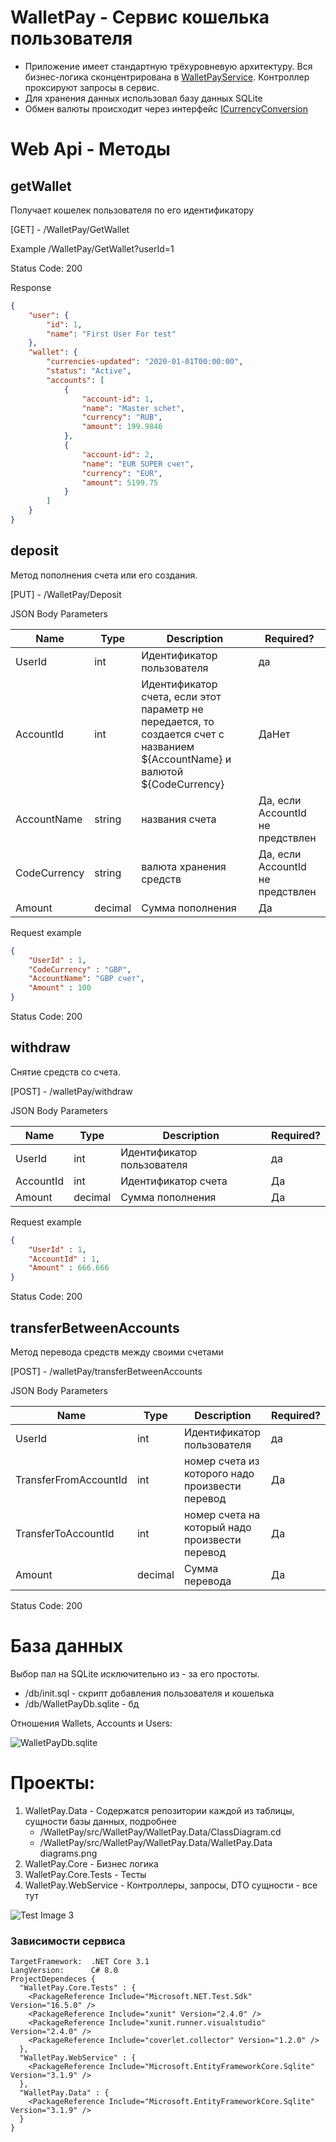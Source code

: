 # WalletPay - Сервис кошелька пользователя

- Приложение имеет стандартную трёхуровневую архитектуру. Вся бизнес-логика сконцентрирована в [WalletPayService](https://github.com/wargerun/WalletPay/blob/main/src/WalletPay/WalletPay.Core/WalletPayService.cs#L11). Контроллер проксируют запросы в сервис.
- Для хранения данных использовал базу данных SQLite
- Обмен валюты происходит через интерфейс [ICurrencyConversion](https://github.com/wargerun/WalletPay/blob/main/src/WalletPay/WalletPay.Core/CurrencyConversions/ICurrencyConversion.cs#L3)

# Web Api - Методы

## getWallet
Получает кошелек пользователя по его идентификатору

[GET] - /WalletPay/GetWallet  

Example /WalletPay/GetWallet?userId=1

Status Code: 200

Response

```json
{
    "user": {
        "id": 1,
        "name": "First User For test"
    },
    "wallet": {
        "currencies-updated": "2020-01-01T00:00:00",
        "status": "Active",
        "accounts": [
            {
                "account-id": 1,
                "name": "Master schet",
                "currency": "RUB",
                "amount": 199.9846
            },
            {
                "account-id": 2,
                "name": "EUR SUPER счет",
                "currency": "EUR",
                "amount": 5199.75
            }
        ]
    }
}
```

## deposit
Метод пополнения счета или его создания.

[PUT] - /WalletPay/Deposit

JSON Body Parameters

| Name | Type | Description | Required? |
| --- | --- | --- | --- |
| UserId | int | Идентификатор пользователя | да |
| AccountId | int | Идентификатор счета, если этот параметр не передается, то создается счет с названием ${AccountName} и валютой ${CodeCurrency} | ДаНет |
| AccountName | string | названия счета | Да, если AccountId не предствлен |
| CodeCurrency | string | валюта хранения средств | Да, если AccountId не предствлен |
| Amount | decimal | Сумма пополнения | Да |

Request example

```json
{
    "UserId" : 1,
    "CodeCurrency" : "GBP",
    "AccountName": "GBP счет",
    "Amount" : 100
}
```

Status Code: 200

## withdraw
Снятие средств со счета.

[POST] - /walletPay/withdraw

JSON Body Parameters

| Name | Type | Description | Required? |
| --- | --- | --- | --- |
| UserId | int | Идентификатор пользователя | да |
| AccountId | int | Идентификатор счета | Да |
| Amount | decimal | Сумма пополнения | Да |

Request example

```json
{
    "UserId" : 1,
    "AccountId" : 1,
    "Amount" : 666.666
}
```

Status Code: 200

## transferBetweenAccounts
Метод перевода средств между своими счетами

[POST] - /walletPay/transferBetweenAccounts

JSON Body Parameters

| Name | Type | Description | Required? |
| --- | --- | --- | --- |
| UserId | int | Идентификатор пользователя | да |
| TransferFromAccountId | int | номер счета из которого надо произвести перевод | Да |
| TransferToAccountId | int | номер счета на который надо произвести перевод | Да |
| Amount | decimal | Сумма перевода | Да |

Status Code: 200

# База данных 
Выбор пал на SQLite исключительно из - за его простоты.
- /db/init.sql - скрипт добавления пользователя и кошелька
- /db/WalletPayDb.sqlite - бд

Отношения Wallets, Accounts и Users:

![WalletPayDb.sqlite](https://github.com/wargerun/WalletPay/blob/main/db/ERDiagram.WalletPay.png)


# Проекты:
1. WalletPay.Data - Содержатся репозитории каждой из таблицы, сущности базы данных, подробнее
    * /WalletPay/src/WalletPay/WalletPay.Data/ClassDiagram.cd
    * /WalletPay/src/WalletPay/WalletPay.Data/WalletPay.Data diagrams.png
2. WalletPay.Core - Бизнес логика
3. WalletPay.Core.Tests - Тесты
4. WalletPay.WebService - Контроллеры, запросы, DTO сущности - все тут

![Test Image 3](https://github.com/wargerun/WalletPay/blob/main/src/WalletPay/Projects%20Dependencies%20Diagrams.png)

### Зависимости сервиса
    TargetFramework:  .NET Core 3.1
    LangVersion:      C# 8.0
    ProjectDependeces {
      "WalletPay.Core.Tests" : {
        <PackageReference Include="Microsoft.NET.Test.Sdk" Version="16.5.0" />
        <PackageReference Include="xunit" Version="2.4.0" />
        <PackageReference Include="xunit.runner.visualstudio" Version="2.4.0" />
        <PackageReference Include="coverlet.collector" Version="1.2.0" />
      },
      "WalletPay.WebService" : {
        <PackageReference Include="Microsoft.EntityFrameworkCore.Sqlite" Version="3.1.9" />
      },
      "WalletPay.Data" : {
        <PackageReference Include="Microsoft.EntityFrameworkCore.Sqlite" Version="3.1.9" />
      }
    }
    

